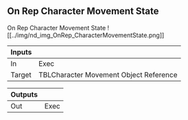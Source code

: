 ## On Rep Character Movement State
On Rep Character Movement State
![[../img/nd_img_OnRep_CharacterMovementState.png]]

|Inputs||
|--|--|
| In | Exec |
| Target | TBLCharacter Movement Object Reference |

|Outputs||
|--|--|
| Out | Exec |
